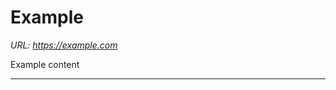 # Example
*URL: https://example.com*

Example content

--------------------------------------------------------------------------------